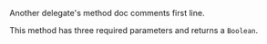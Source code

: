 Another delegate's method doc comments first line.

This method has three required parameters and returns a `Boolean`.


